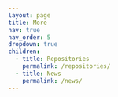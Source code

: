 ```yaml
---
layout: page
title: More
nav: true
nav_order: 5
dropdown: true
children:
  - title: Repositories
    permalink: /repositories/
  - title: News
    permalink: /news/
---
```

